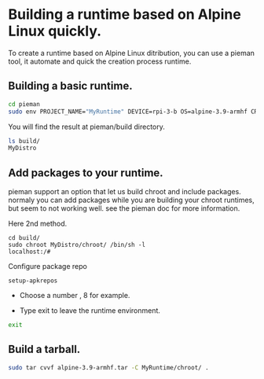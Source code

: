 # Building a runtime based on Alpine Linux quickly.

To create a runtime based on Alpine Linux ditribution, you can use  a pieman tool, it automate and quick the creation process runtime.


## Building a basic runtime.

```bash
cd pieman
sudo env PROJECT_NAME="MyRuntime" DEVICE=rpi-3-b OS=alpine-3.9-armhf CREATE_ONLY_CHROOT=true ./pieman.sh
```

You will find the result at pieman/build directory.

```bash
ls build/
MyDistro
```

## Add packages to your runtime.

pieman support an option that let us build chroot and include packages.
normaly you can add packages while you are building your chroot runtimes, but seem to not working well.
see the pieman doc for more information.

Here 2nd method.

```
cd build/
sudo chroot MyDistro/chroot/ /bin/sh -l
localhost:/#
```

Configure package repo

```
setup-apkrepos
```
 - Choose a number , 8 for example.

 - Type exit to leave the runtime environment.

```bash 
exit 
```

## Build a tarball.

```bash
sudo tar cvvf alpine-3.9-armhf.tar -C MyRuntime/chroot/ .
```


